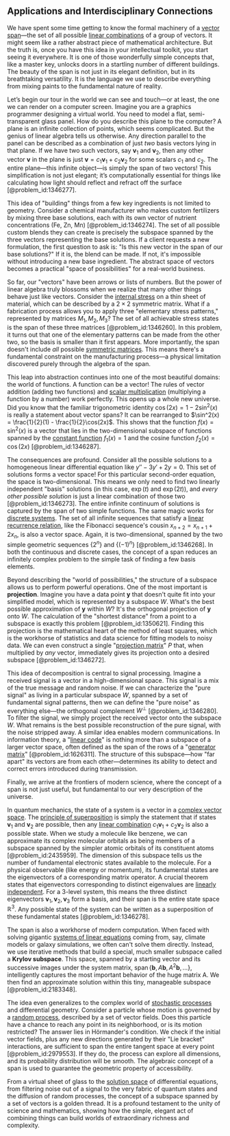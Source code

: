 ## Applications and Interdisciplinary Connections

We have spent some time getting to know the formal machinery of a [vector span](@article_id:152389)—the set of all possible [linear combinations](@article_id:154249) of a group of vectors. It might seem like a rather abstract piece of mathematical architecture. But the truth is, once you have this idea in your intellectual toolkit, you start seeing it everywhere. It is one of those wonderfully simple concepts that, like a master key, unlocks doors in a startling number of different buildings. The beauty of the span is not just in its elegant definition, but in its breathtaking versatility. It is the language we use to describe everything from mixing paints to the fundamental nature of reality.

Let’s begin our tour in the world we can see and touch—or at least, the one we can render on a computer screen. Imagine you are a graphics programmer designing a virtual world. You need to model a flat, semi-transparent glass panel. How do you describe this plane to the computer? A plane is an infinite collection of points, which seems complicated. But the genius of linear algebra tells us otherwise. Any direction parallel to the panel can be described as a combination of just *two* basis vectors lying in that plane. If we have two such vectors, say $\mathbf{v}_1$ and $\mathbf{v}_2$, then any other vector $\mathbf{v}$ in the plane is just $\mathbf{v} = c_1 \mathbf{v}_1 + c_2 \mathbf{v}_2$ for some scalars $c_1$ and $c_2$. The entire plane—this infinite object—is simply the span of two vectors! This simplification is not just elegant; it’s computationally essential for things like calculating how light should reflect and refract off the surface [@problem_id:1346277].

This idea of "building" things from a few key ingredients is not limited to geometry. Consider a chemical manufacturer who makes custom fertilizers by mixing three base solutions, each with its own vector of nutrient concentrations (Fe, Zn, Mn) [@problem_id:1346274]. The set of all possible custom blends they can create is precisely the subspace spanned by the three vectors representing the base solutions. If a client requests a new formulation, the first question to ask is: "Is this new vector in the span of our base solutions?" If it is, the blend can be made. If not, it's impossible without introducing a new base ingredient. The abstract space of vectors becomes a practical "space of possibilities" for a real-world business.

So far, our "vectors" have been arrows or lists of numbers. But the power of linear algebra truly blossoms when we realize that many other things behave just like vectors. Consider the [internal stress](@article_id:190393) on a thin sheet of material, which can be described by a $2 \times 2$ symmetric matrix. What if a fabrication process allows you to apply three "elementary stress patterns," represented by matrices $M_1, M_2, M_3$? The set of all achievable stress states is the span of these three matrices [@problem_id:1346260]. In this problem, it turns out that one of the elementary patterns can be made from the other two, so the basis is smaller than it first appears. More importantly, the span doesn't include *all* possible [symmetric matrices](@article_id:155765). This means there's a fundamental constraint on the manufacturing process—a physical limitation discovered purely through the algebra of the span.

This leap into abstraction continues into one of the most beautiful domains: the world of functions. A function can be a vector! The rules of vector addition (adding two functions) and [scalar multiplication](@article_id:155477) (multiplying a function by a number) work perfectly. This opens up a whole new universe. Did you know that the familiar trigonometric identity $\cos(2x) = 1 - 2\sin^2(x)$ is really a statement about vector spans? It can be rearranged to $\sin^2(x) = \frac{1}{2}(1) - \frac{1}{2}\cos(2x)$. This shows that the function $f(x) = \sin^2(x)$ is a vector that lies in the two-dimensional subspace of functions spanned by the [constant function](@article_id:151566) $f_1(x) = 1$ and the cosine function $f_2(x) = \cos(2x)$ [@problem_id:1346287].

The consequences are profound. Consider all the possible solutions to a homogeneous linear differential equation like $y'' - 3y' + 2y = 0$. This set of solutions forms a vector space! For this particular second-order equation, the space is two-dimensional. This means we only need to find two linearly independent "basis" solutions (in this case, $\exp(t)$ and $\exp(2t)$), and *every other possible solution* is just a linear combination of those two [@problem_id:1346273]. The entire infinite continuum of solutions is captured by the span of two simple functions. The same magic works for [discrete systems](@article_id:166918). The set of all infinite sequences that satisfy a [linear recurrence relation](@article_id:179678), like the Fibonacci sequence's cousin $x_{n+2} = x_{n+1} + 2x_n$, is also a vector space. Again, it is two-dimensional, spanned by the two simple geometric sequences $\{2^n\}$ and $\{(-1)^n\}$ [@problem_id:1346268]. In both the continuous and discrete cases, the concept of a span reduces an infinitely complex problem to the simple task of finding a few basis elements.

Beyond describing the "world of possibilities," the structure of a subspace allows us to perform powerful operations. One of the most important is **projection**. Imagine you have a data point $\mathbf{y}$ that doesn't quite fit into your simplified model, which is represented by a subspace $W$. What's the best possible approximation of $\mathbf{y}$ within $W$? It's the orthogonal projection of $\mathbf{y}$ onto $W$. The calculation of the "shortest distance" from a point to a subspace is exactly this problem [@problem_id:1350621]. Finding this projection is the mathematical heart of the method of least squares, which is the workhorse of statistics and data science for fitting models to noisy data. We can even construct a single "[projection matrix](@article_id:153985)" $P$ that, when multiplied by *any* vector, immediately gives its projection onto a desired subspace [@problem_id:1346272].

This idea of decomposition is central to signal processing. Imagine a received signal is a vector in a high-dimensional space. This signal is a mix of the true message and random noise. If we can characterize the "pure signal" as living in a particular subspace $W$, spanned by a set of fundamental signal patterns, then we can define the "pure noise" as everything else—the orthogonal complement $W^\perp$ [@problem_id:1346280]. To filter the signal, we simply project the received vector onto the subspace $W$. What remains is the best possible reconstruction of the pure signal, with the noise stripped away. A similar idea enables modern communications. In information theory, a "[linear code](@article_id:139583)" is nothing more than a subspace of a larger vector space, often defined as the span of the rows of a "[generator matrix](@article_id:275315)" [@problem_id:1626311]. The structure of this subspace—how "far apart" its vectors are from each other—determines its ability to detect and correct errors introduced during transmission.

Finally, we arrive at the frontiers of modern science, where the concept of a span is not just useful, but fundamental to our very description of the universe.

In quantum mechanics, the state of a system is a vector in a [complex vector space](@article_id:152954). The [principle of superposition](@article_id:147588) is simply the statement that if states $\mathbf{v}_1$ and $\mathbf{v}_2$ are possible, then any [linear combination](@article_id:154597) $c_1 \mathbf{v}_1 + c_2 \mathbf{v}_2$ is also a possible state. When we study a molecule like benzene, we can approximate its complex molecular orbitals as being members of a subspace spanned by the simpler atomic orbitals of its constituent atoms [@problem_id:2435959]. The dimension of this subspace tells us the number of fundamental electronic states available to the molecule. For a physical observable (like energy or momentum), its fundamental states are the eigenvectors of a corresponding matrix operator. A crucial theorem states that eigenvectors corresponding to distinct eigenvalues are [linearly independent](@article_id:147713). For a 3-level system, this means the three distinct eigenvectors $\mathbf{v}_1, \mathbf{v}_2, \mathbf{v}_3$ form a basis, and their span is the entire state space $\mathbb{R}^3$. Any possible state of the system can be written as a superposition of these fundamental states [@problem_id:1346278].

The span is also a workhorse of modern computation. When faced with solving gigantic [systems of linear equations](@article_id:148449) coming from, say, climate models or galaxy simulations, we often can't solve them directly. Instead, we use iterative methods that build a special, much smaller subspace called a **Krylov subspace**. This space, spanned by a starting vector and its successive images under the system matrix, $\operatorname{span}\{ \mathbf{b}, A\mathbf{b}, A^2\mathbf{b}, \dots \}$, intelligently captures the most important behavior of the huge matrix A. We then find an approximate solution within this tiny, manageable subspace [@problem_id:2183348].

The idea even generalizes to the complex world of [stochastic processes](@article_id:141072) and differential geometry. Consider a particle whose motion is governed by a [random process](@article_id:269111), described by a set of vector fields. Does this particle have a chance to reach any point in its neighborhood, or is its motion restricted? The answer lies in Hörmander's condition. We check if the initial vector fields, plus any new directions generated by their "Lie bracket" interactions, are sufficient to span the entire tangent space at every point [@problem_id:2979553]. If they do, the process can explore all dimensions, and its probability distribution will be smooth. The algebraic concept of a span is used to guarantee the geometric property of accessibility.

From a virtual sheet of glass to the [solution space](@article_id:199976) of differential equations, from filtering noise out of a signal to the very fabric of quantum states and the diffusion of random processes, the concept of a subspace spanned by a set of vectors is a golden thread. It is a profound testament to the unity of science and mathematics, showing how the simple, elegant act of combining things can build worlds of extraordinary richness and complexity.